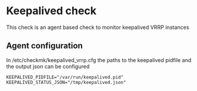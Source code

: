 # Keepalived check
This check is an agent based check to monitor keepalived VRRP instances

## Agent configuration
In /etc/checkmk/keepalived_vrrp.cfg the paths to the keepalived pidfile and the output json can be configured
```
KEEPALIVED_PIDFILE="/var/run/keepalived.pid"
KEEPALIVED_STATUS_JSON="/tmp/keepalived.json"
```

